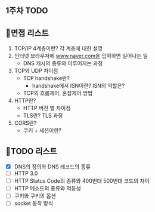 ## 1주차 TODO

## 📃면접 리스트
1. TCP/IP 4계층이란? 각 계층에 대한 설명
2. 인터넷 브라우저에 www.naver.com을 입력하면 일어나는 일 
   - DNS 캐시의 종류와 이루어지는 과정
3. TCP와 UDP 차이점
   - TCP handshake란?
     - handshake에서 ISN이란? ISN의 역할은?
   - TCP의 흐름제어, 혼잡제어 방법
4. HTTP란?
   - HTTP 버전 별 차이점
   - TLS란? TLS 과정
5. CORS란?
   - 쿠키 + 세션이란?

## 📕TODO 리스트
- [x] DNS의 정의와 DNS 레코드의 종류
- [ ] HTTP 3.0
- [ ] HTTP Status Code의 종류와 400번대 500번대 코드의 차이
- [ ] HTTP 메소드의 종류와 멱등성
- [ ] 쿠키와 쿠키의 옵션
- [ ] socket 동작 방식